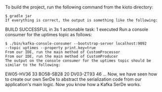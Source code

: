 To build the project, run the following command from the kioto directory:

```
$ gradle jar
If everything is correct, the output is something like the following:

```
BUILD SUCCESSFUL in 3s
1 actionable task: 1 executed
Run a console consumer for the uptimes topic as follows:
```
$ ./bin/kafka-console-consumer --bootstrap-server localhost:9092 
--topic uptimes --property print.key=true
From our IDE, run the main method of CustomProcessor
From our IDE, run the main method of CustomProducer
The output on the console consumer for the uptimes topic should be similar to the following:
```
EW05-HV36   33
BO58-SB28   20
DV03-ZT93   46
...
Now, we have seen how to create our own SerDe to abstract the serialization code from our application's main logic. Now you know how a Kafka SerDe works.